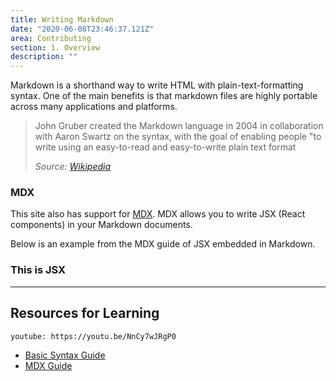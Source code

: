 ```yaml
---
title: Writing Markdown
date: "2020-06-08T23:46:37.121Z"
area: Contributing
section: 1. Overview
description: ""
---
```


Markdown is a shorthand way to write HTML with plain-text-formatting syntax. One of the main benefits is that markdown files are highly portable across many applications and platforms.

> John Gruber created the Markdown language in 2004 in collaboration with Aaron Swartz on the syntax, with the goal of enabling people "to write using an easy-to-read and easy-to-write plain text format
>
> _Source: <a href="https://en.wikipedia.org/wiki/Markdown" target="_blank">Wikipedia</a>_

### MDX

This site also has support for <a href="https://mdxjs.com" target="_blank">MDX</a>. MDX allows you to write JSX (React components) in your Markdown documents.

Below is an example from the MDX guide of JSX embedded in Markdown.

<div style={{ padding: '20px', backgroundColor: 'tomato' }}>
  <h3>This is JSX</h3>
</div>

---

## Resources for Learning

`youtube: https://youtu.be/NnCy7wJRgP0`

- <a href="https://www.markdownguide.org/basic-syntax/" target="_blank">Basic Syntax Guide</a>
- <a href="https://mdxjs.com" target="_blank">MDX Guide</a>
